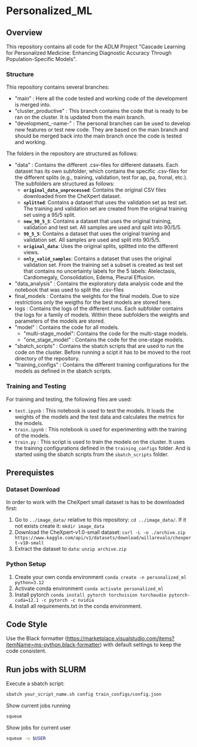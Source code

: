 # Personalized_ML

## Overview

This repository contains all code for the ADLM Project "Cascade Learning for Personalized Medicine: Enhancing Diagnostic Accuracy Through Population-Specific Models".

### Structure

This repository contains several branches:
- "main"                : Here all the code tested and working code of the development is merged into.
- "cluster_productive"  : This branch contains the code that is ready to be ran on the cluster. It is updated from the main branch.
- "development_-name-"  : The personal branches can be used to develop new features or test new code. They are based on the main branch and should be merged back into the main branch once the code is tested and working.

The folders in the repository are structured as follows:
- "data"                : Contains the different .csv-files for different datasets. Each dataset has its own subfolder, which contains the specific .csv-files for the different splits (e.g., training, validation, test for ap, pa, fronal, etc.). The subfolders are structured as follows:
  - **`original_data_unprocessed`**: Contains the original CSV files downloaded from the CheXpert dataset.
  - **`splitted`**: Contains a dataset that uses the validation set as test set. The training and validation set are created from the original training set using a 95/5 split.
  - **`new_90_5_5`**: Contains a dataset that uses the original training, validation and test set. All samples are used and split into 90/5/5.
  - **`90_5_5`**: Contains a dataset that uses the original training and validation set. All samples are used and split into 90/5/5.
  - **`original_data`**: Uses the original splits, splitted into the different views.
  - **`only_valid_samples`**: Contains a dataset that uses the original validation set. From the training set a subset is created as test set that contains no uncertainty labels for the 5 labels: Atelectasis, Cardiomegaly, Consolidation, Edema, Pleural Effusion.
- "data_analysis"       : Contains the exploratory data analysis code and the notebook that was used to split the .csv-files
- final_models          : Contains the weights for the final models. Due to size restrictions only the weigths for the best models are stored here.
- logs                  : Contains the logs of the different runs. Each subfolder contains the logs for a family of models. Within these subfolders the weights and parameters of the models are stored.
- "model"               : Contains the code for all models.
  - "multi-stage_model": Contains the code for the multi-stage models.
  - "one_stage_model"  : Contains the code for the one-stage models.
- "sbatch_scripts"      : Contains the sbatch scripts that are used to run the code on the cluster. Before running a scipt it has to be moved to the root directory of the repository.
- "training_configs"    : Contains the different training configurations for the models as defined in the sbatch scripts.

### Training and Testing

For training and testing, the following files are used:

- `test.ipynb` : This notebook is used to test the models. It loads the weights of the models and the test data and calculates the metrics for the models.
- `train.ipynb` : This notebook is used for experimenting with the training of the models.
- `train.py` : This script is used to train the models on the cluster. It uses the training configurations defined in the `training_configs` folder. And is started using the sbatch scripts from the `sbatch_scripts` folder.

## Prerequistes

### Dataset Download

In order to work with the CheXpert small dataset is has to be downloaded first:
1. Go to `../image_data/` relative to this repository: `cd ../image_data/`. If it not exists create it: `mkdir image_data`
2. Download the CheXpert-v1.0-small dataset: `curl -L -o ./archive.zip https://www.kaggle.com/api/v1/datasets/download/willarevalo/chexpert-v10-small`
3. Extract the dataset to `data`:  `unzip archive.zip`

### Python Setup

1. Create your own conda environment `conda create -n personalized_ml python=3.12`
2. Activate conda environment `conda activate personalized_ml`
3. Install pytorch `conda install pytorch torchvision torchaudio pytorch-cuda=12.1 -c pytorch -c nvidia`
4. Install all requirements.txt in the conda environment.

##  Code Style

Use the Black formatter (https://marketplace.visualstudio.com/items?itemName=ms-python.black-formatter) with default settings to keep the code consistent.

## Run jobs with SLURM

Execute a sbatch script:
```sh
sbatch your_script_name.sh config train_configs/config.json
```

Show current jobs running
```sh
squeue
```

Show jobs for current user
```sh
squeue -u $USER
```
